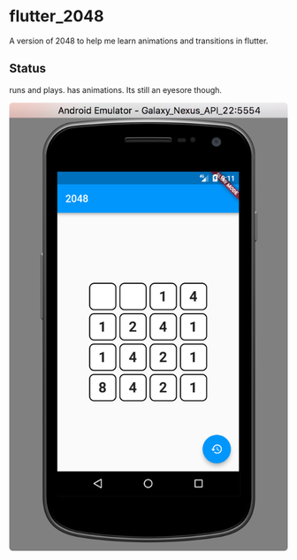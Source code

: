 # flutter_2048

A version of 2048 to help me learn animations and transitions in flutter.

## Status

runs and plays. has animations.
Its still an eyesore though.

![Screenshot](2048_screenshot.png)
